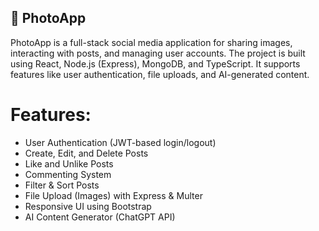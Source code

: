 ## 📸 PhotoApp

PhotoApp is a full-stack social media application for sharing images, interacting with posts, and managing user accounts. 
The project is built using React, Node.js (Express), MongoDB, and TypeScript. 
It supports features like user authentication, file uploads, and AI-generated content.

# Features:

- User Authentication (JWT-based login/logout)
- Create, Edit, and Delete Posts
- Like and Unlike Posts
- Commenting System
- Filter & Sort Posts
- File Upload (Images) with Express & Multer
- Responsive UI using Bootstrap
- AI Content Generator (ChatGPT API)

